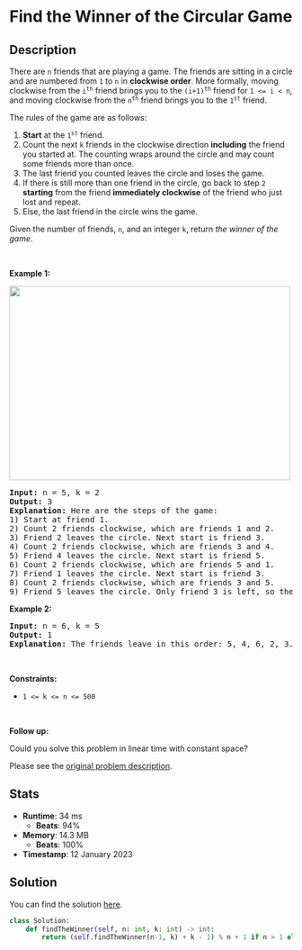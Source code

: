 # Find the Winner of the Circular Game

## Description

<p>There are <code>n</code> friends that are playing a game. The friends are sitting in a circle and are numbered from <code>1</code> to <code>n</code> in <strong>clockwise order</strong>. More formally, moving clockwise from the <code>i<sup>th</sup></code> friend brings you to the <code>(i+1)<sup>th</sup></code> friend for <code>1 &lt;= i &lt; n</code>, and moving clockwise from the <code>n<sup>th</sup></code> friend brings you to the <code>1<sup>st</sup></code> friend.</p>

<p>The rules of the game are as follows:</p>

<ol>
	<li><strong>Start</strong> at the <code>1<sup>st</sup></code> friend.</li>
	<li>Count the next <code>k</code> friends in the clockwise direction <strong>including</strong> the friend you started at. The counting wraps around the circle and may count some friends more than once.</li>
	<li>The last friend you counted leaves the circle and loses the game.</li>
	<li>If there is still more than one friend in the circle, go back to step <code>2</code> <strong>starting</strong> from the friend <strong>immediately clockwise</strong> of the friend who just lost and repeat.</li>
	<li>Else, the last friend in the circle wins the game.</li>
</ol>

<p>Given the number of friends, <code>n</code>, and an integer <code>k</code>, return <em>the winner of the game</em>.</p>

<p>&nbsp;</p>
<p><strong class="example">Example 1:</strong></p>
<img alt="" src="https://assets.leetcode.com/uploads/2021/03/25/ic234-q2-ex11.png" style="width: 500px; height: 345px;" />
<pre>
<strong>Input:</strong> n = 5, k = 2
<strong>Output:</strong> 3
<strong>Explanation:</strong> Here are the steps of the game:
1) Start at friend 1.
2) Count 2 friends clockwise, which are friends 1 and 2.
3) Friend 2 leaves the circle. Next start is friend 3.
4) Count 2 friends clockwise, which are friends 3 and 4.
5) Friend 4 leaves the circle. Next start is friend 5.
6) Count 2 friends clockwise, which are friends 5 and 1.
7) Friend 1 leaves the circle. Next start is friend 3.
8) Count 2 friends clockwise, which are friends 3 and 5.
9) Friend 5 leaves the circle. Only friend 3 is left, so they are the winner.</pre>

<p><strong class="example">Example 2:</strong></p>

<pre>
<strong>Input:</strong> n = 6, k = 5
<strong>Output:</strong> 1
<strong>Explanation:</strong> The friends leave in this order: 5, 4, 6, 2, 3. The winner is friend 1.
</pre>

<p>&nbsp;</p>
<p><strong>Constraints:</strong></p>

<ul>
	<li><code>1 &lt;= k &lt;= n &lt;= 500</code></li>
</ul>

<p>&nbsp;</p>
<p><strong>Follow up:</strong></p>

<p>Could you solve this problem in linear time with constant space?</p>


Please see the [original problem description](https://leetcode.com/problems/find-the-winner-of-the-circular-game/).

## Stats

- **Runtime**: 34 ms
    - **Beats**: 94%
- **Memory**: 14.3 MB
    - **Beats**: 100%
- **Timestamp**: 12 January 2023

## Solution

You can find the solution [here](./find-the-winner-of-the-circular-game.py).

```python
class Solution:
    def findTheWinner(self, n: int, k: int) -> int:
        return (self.findTheWinner(n-1, k) + k - 1) % n + 1 if n > 1 else 1

```
